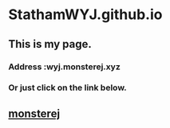 # StathamWYJ.github.io
## This is my page.
### Address :wyj.monsterej.xyz
### Or just click on the link below.
## <a target="view_window" href="https://wyj.monsterej.xyz">monsterej</a>
